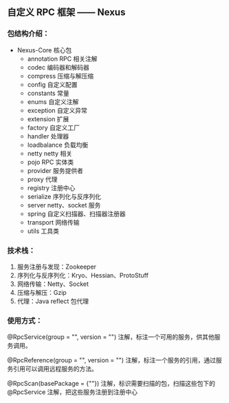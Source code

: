 ## 自定义 RPC 框架 —— Nexus

### 包结构介绍：

- Nexus-Core 核心包
    - annotation RPC 相关注解
    - codec 编码器和解码器
    - compress 压缩与解压缩
    - config 自定义配置
    - constants 常量
    - enums 自定义注解
    - exception 自定义异常
    - extension 扩展
    - factory 自定义工厂
    - handler 处理器
    - loadbalance 负载均衡
    - netty netty 相关
    - pojo RPC 实体类
    - provider 服务提供者
    - proxy 代理
    - registry 注册中心
    - serialize 序列化与反序列化
    - server netty、socket 服务
    - spring 自定义扫描器、扫描器注册器
    - transport 网络传输
    - utils 工具类

### 技术栈：

1. 服务注册与发现：Zookeeper
2. 序列化与反序列化：Kryo、Hessian、ProtoStuff
3. 网络传输：Netty、Socket
4. 压缩与解压：Gzip
5. 代理：Java reflect 包代理

### 使用方式：

@RpcService(group = "", version = "") 注解，标注一个可用的服务，供其他服务调用。

@RpcReference(group = "", version = "") 注解，标注一个服务的引用，通过服务引用可以调用远程服务的方法。

@RpcScan(basePackage = {""}) 注解，标识需要扫描的包，扫描这些包下的 @RpcService 注解，把这些服务注册到注册中心

